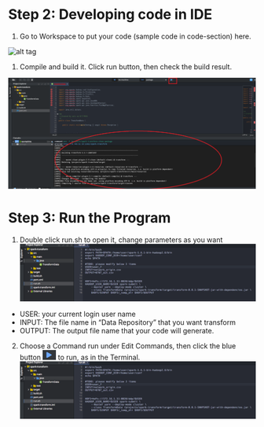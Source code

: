 # Step 2: Developing code in IDE
1. Go to Workspace to put your code (sample code in code-section) here.

![alt tag](https://github.com/CiscoDevNet/data-dev-learning-labs/blob/master/labs/net-data-ingest-trans/assets/images/ide1.png?raw=true)

1. Compile and build it. Click run button, then check the build result.

![alt tag](https://github.com/prakdutt/data-dev-learning-labs/blob/master/labs/net-data-ingest-trans/assets/images/one.png?raw=true)

# Step 3: Run the Program
1)	Double click run.sh to open it, change parameters as you want
![alt tag](https://github.com/prakdutt/data-dev-learning-labs/blob/master/labs/net-data-ingest-trans/assets/images/runProgram.png?raw=true)

* USER: your current login user name
* INPUT: The file name in “Data Repository” that you want transform
* OUTPUT: The output file name that your code will generate.

2)	Choose a Command run under Edit Commands, then click the blue button 
![alt tag](https://github.com/prakdutt/data-dev-learning-labs/blob/master/labs/net-data-ingest-trans/assets/images/runbutton.png?raw=true) to run, as in the Terminal.
![alt tag](https://github.com/prakdutt/data-dev-learning-labs/blob/master/labs/net-data-ingest-trans/assets/images/runProgram.png?raw=true)


